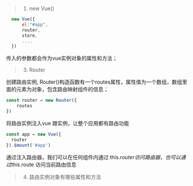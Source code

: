 

> 1. new Vue()

```javascript
  new Vue({
      el:"#app",
      router,
      store,
      ....
  })

```
传入的参数都会作为vue实例对象的属性和方法；




> 3. Router

创建路由实例, Router()构造函数有一个routes属性，属性值为一个数组，数组里面的元素为对象，包含路由映射组件的信息；

```javascript
const router = new Router({
    routes
})

```

将路由实例注入vue 跟实例，让整个应用都有路由功能
```javascript
const app = new Vue({
  router
}).$mount('#app')

```
通过注入路由器，我们可以在任何组件内通过 this.$router 访问路由器，也可以通过 this.$route 访问当前路由信息


> 4. 路由实例对象有哪些属性和方法
